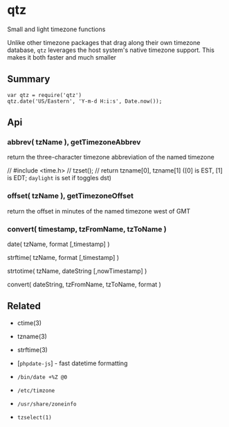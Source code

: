qtz
===

Small and light timezone functions

Unlike other timezone packages that drag along their own timezone
database, `qtz` leverages the host system's native timezone support.
This makes it both faster and much smaller

Summary
-------

    var qtz = require('qtz')
    qtz.date('US/Eastern', 'Y-m-d H:i:s', Date.now());


Api
---

### abbrev( tzName ), getTimezoneAbbrev

return the three-character timezone abbreviation of the named timezone

// #include <time.h>
// tzset();
// return tzname[0], tzname[1] ([0] is EST, [1] is EDT; `daylight` is set if toggles dst)

### offset( tzName ), getTimezoneOffset

return the offset in minutes of the named timezone west of GMT

### convert( timestamp, tzFromName, tzToName )

date( tzName, format [,timestamp] )

strftime( tzName, format [,timestamp] )

strtotime( tzName, dateString [,nowTimestamp] )

convert( dateString, tzFromName, tzToName, format )


Related
-------

- ctime(3)
- tzname(3)
- strftime(3)

- [`phpdate-js`] - fast datetime formatting

- `/bin/date +%Z @0`
- `/etc/timzone`
- `/usr/share/zoneinfo`
- `tzselect(1)`
